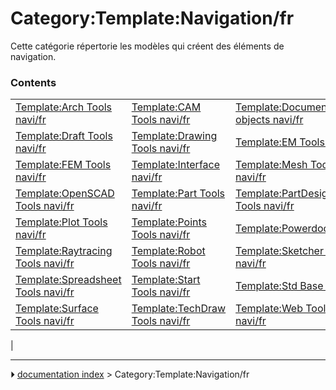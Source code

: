 # Category:Template:Navigation/fr
Cette catégorie répertorie les modèles qui créent des éléments de navigation.

### Contents

|     |     |     |
| --- | --- | --- |
| [Template:Arch Tools navi/fr](Template_Arch_Tools_navi/fr.md) | [Template:CAM Tools navi/fr](Template_CAM_Tools_navi/fr.md) | [Template:Document objects navi/fr](Template_Document_objects_navi/fr.md) |
| [Template:Draft Tools navi/fr](Template_Draft_Tools_navi/fr.md) | [Template:Drawing Tools navi/fr](Template_Drawing_Tools_navi/fr.md) | [Template:EM Tools navi/fr](Template_EM_Tools_navi/fr.md) |
| [Template:FEM Tools navi/fr](Template_FEM_Tools_navi/fr.md) | [Template:Interface navi/fr](Template_Interface_navi/fr.md) | [Template:Mesh Tools navi/fr](Template_Mesh_Tools_navi/fr.md) |
| [Template:OpenSCAD Tools navi/fr](Template_OpenSCAD_Tools_navi/fr.md) | [Template:Part Tools navi/fr](Template_Part_Tools_navi/fr.md) | [Template:PartDesign Tools navi/fr](Template_PartDesign_Tools_navi/fr.md) |
| [Template:Plot Tools navi/fr](Template_Plot_Tools_navi/fr.md) | [Template:Points Tools navi/fr](Template_Points_Tools_navi/fr.md) | [Template:Powerdocnavi/fr](Template_Powerdocnavi/fr.md) |
| [Template:Raytracing Tools navi/fr](Template_Raytracing_Tools_navi/fr.md) | [Template:Robot Tools navi/fr](Template_Robot_Tools_navi/fr.md) | [Template:Sketcher Tools navi/fr](Template_Sketcher_Tools_navi/fr.md) |
| [Template:Spreadsheet Tools navi/fr](Template_Spreadsheet_Tools_navi/fr.md) | [Template:Start Tools navi/fr](Template_Start_Tools_navi/fr.md) | [Template:Std Base navi/fr](Template_Std_Base_navi/fr.md) |
| [Template:Surface Tools navi/fr](Template_Surface_Tools_navi/fr.md) | [Template:TechDraw Tools navi/fr](Template_TechDraw_Tools_navi/fr.md) | [Template:Web Tools navi/fr](Template_Web_Tools_navi/fr.md) |
|



---
⏵ [documentation index](../README.md) > Category:Template:Navigation/fr
